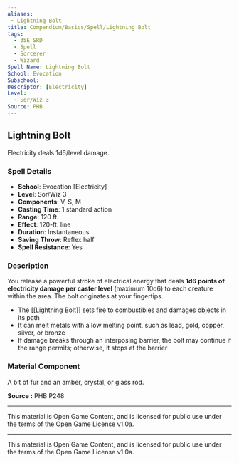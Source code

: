 ```yaml
---
aliases:
 - Lightning Bolt
title: Compendium/Basics/Spell/Lightning Bolt
tags:  
  - 35E_SRD  
  - Spell  
  - Sorcerer  
  - Wizard  
Spell Name: Lightning Bolt
School: Evocation
Subschool: 
Descriptor: [Electricity]
Level:  
  - Sor/Wiz 3  
Source: PHB
---
```


## Lightning Bolt

Electricity deals 1d6/level damage.

### Spell Details

- **School**: Evocation [Electricity]  
- **Level**: Sor/Wiz 3  
- **Components**: V, S, M  
- **Casting Time**: 1 standard action  
- **Range**: 120 ft.  
- **Effect**: 120-ft. line  
- **Duration**: Instantaneous  
- **Saving Throw**: Reflex half  
- **Spell Resistance**: Yes  

### Description

You release a powerful stroke of electrical energy that deals **1d6 points of electricity damage per caster level** (maximum 10d6) to each creature within the area. The bolt originates at your fingertips.

- The [[Lightning Bolt]] sets fire to combustibles and damages objects in its path  
- It can melt metals with a low melting point, such as lead, gold, copper, silver, or bronze  
- If damage breaks through an interposing barrier, the bolt may continue if the range permits; otherwise, it stops at the barrier

### Material Component

A bit of fur and an amber, crystal, or glass rod.


**Source :** PHB P248

---

This material is Open Game Content, and is licensed for public use under  
the terms of the Open Game License v1.0a.

---

This material is Open Game Content, and is licensed for public use under the terms of the Open Game License v1.0a.
